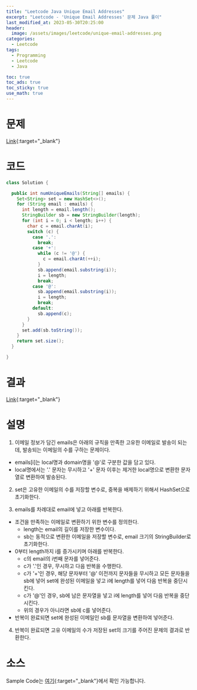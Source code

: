 ```yaml
---
title: "Leetcode Java Unique Email Addresses"
excerpt: "Leetcode - 'Unique Email Addresses' 문제 Java 풀이"
last_modified_at: 2023-05-30T20:25:00
header:
  image: /assets/images/leetcode/unique-email-addresses.png
categories:
  - Leetcode
tags:
  - Programming
  - Leetcode
  - Java

toc: true
toc_ads: true
toc_sticky: true
use_math: true
---
```

# 문제
[Link](https://leetcode.com/problems/unique-email-addresses){:target="_blank"}

# 코드
```java
class Solution {

  public int numUniqueEmails(String[] emails) {
    Set<String> set = new HashSet<>();
    for (String email : emails) {
      int length = email.length();
      StringBuilder sb = new StringBuilder(length);
      for (int i = 0; i < length; i++) {
        char c = email.charAt(i);
        switch (c) {
          case '.':
            break;
          case '+':
            while (c != '@') {
              c = email.charAt(++i);
            }
            sb.append(email.substring(i));
            i = length;
            break;
          case '@':
            sb.append(email.substring(i));
            i = length;
            break;
          default:
            sb.append(c);
        }
      }
      set.add(sb.toString());
    }
    return set.size();
  }

}
```

# 결과
[Link](https://leetcode.com/problems/unique-email-addresses/submissions/960198427/){:target="_blank"}

# 설명
1. 이메일 정보가 담긴 emails은 아래의 규칙을 만족한 고유한 이메일로 발송이 되는데, 발송되는 이메일의 수를 구하는 문제이다.
- emails[i]는 local명과 domain명을 '@'로 구분한 값을 담고 있다.
- local명에서는 '.' 문자는 무시하고 '+' 문자 이후는 제거한 local명으로 변환한 문자열로 변환하여 발송된다.

2. set은 고유한 이메일의 수를 저장할 변수로, 중복을 배제하기 위해서 HashSet으로 초기화한다.

3. emails를 차례대로 email에 넣고 아래를 반복한다.
- 조건을 만족하는 이메일로 변환하기 위한 변수를 정의한다.
  - length는 email의 길이를 저장한 변수이다.
  - sb는 동적으로 변환한 이메일을 저장할 변수로, email 크기의 StringBuilder로 초기화한다.
- 0부터 length까지 i를 증가시키며 아래를 반복한다.
  - c의 email의 i번째 문자를 넣어준다.
  - c가 '.'인 경우, 무시하고 다음 반복을 수행한다.
  - c가 '+'인 경우, 해당 문자부터 '@' 이전까지 문자들을 무시하고 모든 문자들을 sb에 넣어 set에 완성된 이메일을 넣고 i에 length를 넣어 다음 반복을 중단시킨다.
  - c가 '@'인 경우, sb에 남은 문자열을 넣고 i에 length를 넣어 다음 반복을 중단시킨다.
  - 위의 경우가 아니라면 sb에 c를 넣어준다.
- 반복이 완료되면 set에 완성된 이메일인 sb를 문자열을 변환하여 넣어준다.

4. 반복이 완료되면 고유 이메일의 수가 저장된 set의 크기를 주어진 문제의 결과로 반환한다.

# 소스
Sample Code는 [여기](https://github.com/GracefulSoul/leetcode/blob/master/src/main/java/gracefulsoul/problems/UniqueEmailAddresses.java){:target="_blank"}에서 확인 가능합니다.